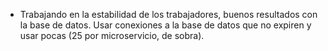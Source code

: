 - Trabajando en la estabilidad de los trabajadores, buenos resultados con la base de datos. Usar conexiones a la base de datos que no expiren y usar pocas (25 por microservicio, de sobra).